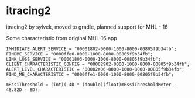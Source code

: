 # itracing2
itracing2 by sylvek, moved to gradle, planned support for MHL - 16

Some characteristic from original MHL-16 app 
```
IMMIDIATE_ALERT_SERVICE = "00001802-0000-1000-8000-00805f9b34fb";
FINDME_SERVICE = "0000ffe0-0000-1000-8000-00805f9b34fb";
LINK_LOSS_SERVICE = "00001803-0000-1000-8000-00805f9b34fb";
CLIENT_CHARACTERISTIC_CONFIG = "00002902-0000-1000-8000-00805f9b34fb";
ALERT_LEVEL_CHARACTERISTIC = "00002a06-0000-1000-8000-00805f9b34fb";
FIND_ME_CHARACTERISTIC = "0000ffe1-0000-1000-8000-00805f9b34fb";

mRssiThreshold = (int)(-4D * (double)(float)mRssiThresholdMeter - 48.82D - 8D);
```
